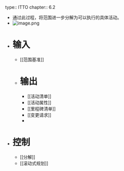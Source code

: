 type:: ITTO
chapter:: 6.2

- 通过此过程，将范围进一步分解为可以执行的具体活动。
- ![image.png](../assets/image_1747740667442_0.png)
- # 输入
	- [[范围基准]]
	- # 输出
		- [[活动清单]]
		- [[活动属性]]
		- [[里程碑清单]]
		- [[变更请求]]
		-
- # 控制
	- [[分解]]
	- [[滚动式规划]]